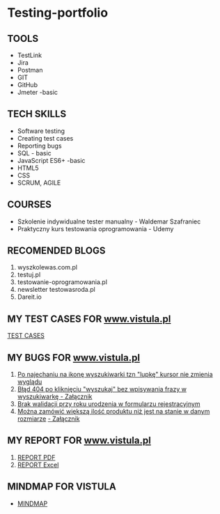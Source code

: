 # Testing-portfolio

## TOOLS

-   TestLink
-   Jira
-   Postman
-   GIT
-   GitHub
-   Jmeter -basic

## TECH SKILLS

-   Software testing
-   Creating test cases
-   Reporting bugs
-   SQL - basic
-   JavaScript ES6+ -basic
-   HTML5
-   CSS
-   SCRUM, AGILE

## COURSES

-   Szkolenie indywidualne tester manualny - Waldemar Szafraniec
-   Praktyczny kurs testowania oprogramowania - Udemy

## RECOMENDED BLOGS 

1. wyszkolewas.com.pl
2. testuj.pl
3. testowanie-oprogramowania.pl
4. newsletter testowasroda.pl
5. Dareit.io

## MY TEST CASES FOR www.vistula.pl

[TEST CASES](https://drive.google.com/file/d/1hIgI6tbhCGHe_siT2lICC1N0yTqy9t23/view?usp=sharing)

## MY BUGS FOR www.vistula.pl

1. [Po najechaniu na ikonę wyszukiwarki tzn "lupkę" kursor nie zmienia wyglądu](https://drive.google.com/file/d/1xAXvhnMgdhSfTkg-Q8t8GBgxQMqv-hX1/view?usp=sharing)
2. [Błąd 404 po kliknięciu "wyszukaj" bez wpisywania frazy w wyszukiwarkę ](https://drive.google.com/file/d/1HhSpaZ9qSyDzfMgy9wgQ7nwWfzCFy4iU/view?usp=sharing) [- Załącznik](https://drive.google.com/file/d/1tYa0R_hqEI8gQrHxwzJTVx0rKNqisiAO/view?usp=sharing)
3. [Brak walidacji przy roku urodzenia w formularzu rejestracyjnym](https://drive.google.com/file/d/1ZBxBIbhetzD6ho5yqEPqyhqKwC7UqcuE/view?usp=sharing)
4. [Można zamówić większą ilość produktu niż jest na stanie w danym rozmiarze](https://drive.google.com/file/d/1XcW8gZroPTt4NtVbkvhWRnlwgs3czzVN/view?usp=sharing) [- Załącznik](https://drive.google.com/file/d/1OmRWGdC6PYT6jeVftuZsA1_rl3mmVdsC/view?usp=sharing)

## MY REPORT FOR www.vistula.pl

1. [REPORT PDF](https://drive.google.com/file/d/1HY3xSGnG8uU88-bdHtXQ3T8uExZt0_7P/view?usp=sharing)
2. [REPORT Excel](https://docs.google.com/spreadsheets/d/1YapW3_qmYxwNm7epzr9olTrc9GreS1Lh/edit?usp=sharing&ouid=108257694330994410315&rtpof=true&sd=true)

## MINDMAP FOR VISTULA
- [MINDMAP](https://drive.google.com/file/d/149zTwZcEABu7nut2eWt4UVBjpC78iti0/view?usp=sharing)
